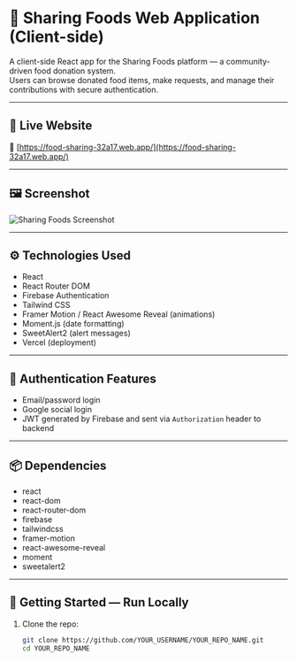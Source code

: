 # 🍲 Sharing Foods Web Application (Client-side)

A client-side React app for the Sharing Foods platform — a community-driven food donation system.  
Users can browse donated food items, make requests, and manage their contributions with secure authentication.

---

## 🚀 Live Website

🔗 [https://food-sharing-32a17.web.app/](https://food-sharing-32a17.web.app/)

---

## 🖼️ Screenshot

![Sharing Foods Screenshot](./https://i.ibb.co.com/hJRYFMyk/Screenshot-2025-08-08-154436.png)  
<!-- Replace with your screenshot named 'screenshot.png' in the repo root -->

---

## ⚙️ Technologies Used

- React  
- React Router DOM  
- Firebase Authentication  
- Tailwind CSS  
- Framer Motion / React Awesome Reveal (animations)  
- Moment.js (date formatting)  
- SweetAlert2 (alert messages)  
- Vercel (deployment)

---

## 🔐 Authentication Features

- Email/password login  
- Google social login  
- JWT generated by Firebase and sent via `Authorization` header to backend

---

## 📦 Dependencies

- react  
- react-dom  
- react-router-dom  
- firebase  
- tailwindcss  
- framer-motion  
- react-awesome-reveal  
- moment  
- sweetalert2  

---

## 🚀 Getting Started — Run Locally

1. Clone the repo:  
   ```bash
   git clone https://github.com/YOUR_USERNAME/YOUR_REPO_NAME.git
   cd YOUR_REPO_NAME
